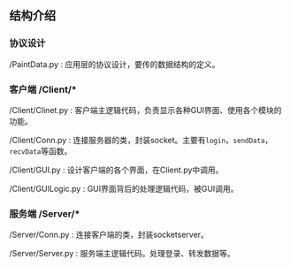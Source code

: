 ## 结构介绍

### 协议设计
/PaintData.py : 应用层的协议设计，要传的数据结构的定义。

### 客户端 /Client/*

/Client/Clinet.py : 客户端主逻辑代码，负责显示各种GUI界面、使用各个模块的功能。

/Client/Conn.py : 连接服务器的类，封装socket。主要有`login`，`sendData`，`recvData`等函数。

/Client/GUI.py : 设计客户端的各个界面，在Client.py中调用。

/Client/GUILogic.py : GUI界面背后的处理逻辑代码，被GUI调用。

### 服务端 /Server/*

/Server/Conn.py : 连接客户端的类，封装socketserver。

/Server/Server.py : 服务端主逻辑代码。处理登录、转发数据等。